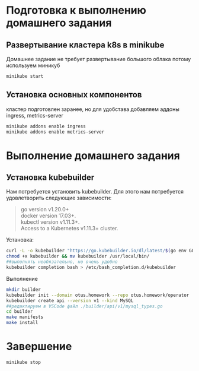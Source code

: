 # Подготовка к выполнению домашнего задания
## Развертывание кластера k8s в minikube 
Домашнее задание не требует развертывание большого облака потому используем миникуб

```bash
minikube start
 ```
## Установка основных компонентов
кластер подготовлен заранее, но для удобстава добавляем аддоны ingress, metrics-server
```bash
minikube addons enable ingress
minikube addons enable metrics-server
```

# Выполнение домашнего задания 
## Установка kubebuilder
Нам потребуется установить kubebuilder. Для этого нам потребуется удовлетворить следующие зависимости:  
> go version v1.20.0+  
> docker version 17.03+.  
> kubectl version v1.11.3+.  
> Access to a Kubernetes v1.11.3+ cluster.  

Установка:  
```bash
curl -L -o kubebuilder "https://go.kubebuilder.io/dl/latest/$(go env GOOS)/$(go env GOARCH)"
chmod +x kubebuilder && mv kubebuilder /usr/local/bin/
##выполнять необязательно, но очень удобно
kubebuilder completion bash > /etc/bash_completion.d/kubebuilder
```

Выполнение
```bash
mkdir builder
kubebuilder init --domain otus.homework --repo otus.homework/operator
kubebuilder create api --version v1 --kind MySQL
##редактируем в VSCode файл ./builder/api/v1/mysql_types.go
cd builder
make manifests
make install
```
# Завершение

```bash
minikube stop
```